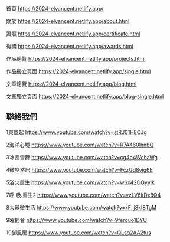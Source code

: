 首頁
https://2024-elvancent.netlify.app/

關於
https://2024-elvancent.netlify.app/about.html

證照
https://2024-elvancent.netlify.app/certificate.html

得獎
https://2024-elvancent.netlify.app/awards.html

作品總覽
https://2024-elvancent.netlify.app/projects.html

作品獨立頁面
https://2024-elvancent.netlify.app/single.html

文章總覽
https://2024-elvancent.netlify.app/blog.html

文章獨立頁面
https://2024-elvancent.netlify.app/blog-single.html

聯絡我們
------------


1東風起
https://www.youtube.com/watch?v=stRJ01HECJg

2海洋心境
https://www.youtube.com/watch?v=R7A460lhnbQ

3冰晶雪舞
https://www.youtube.com/watch?v=cg4o4WchaWg

4微空然居
https://www.youtube.com/watch?v=FczGd8vig6E

5浴火重生
https://www.youtube.com/watch?v=w6x42OGyylk

7呼.吸.重生2
https://www.youtube.com/watch?v=vzLV6kDx8Q4

8大器微生活
https://www.youtube.com/watch?v=xF_jSkI8TgM

9曜輕奢
https://www.youtube.com/watch?v=9ferouo1DYU

10御風居
https://www.youtube.com/watch?v=QLsq2AA2tus
